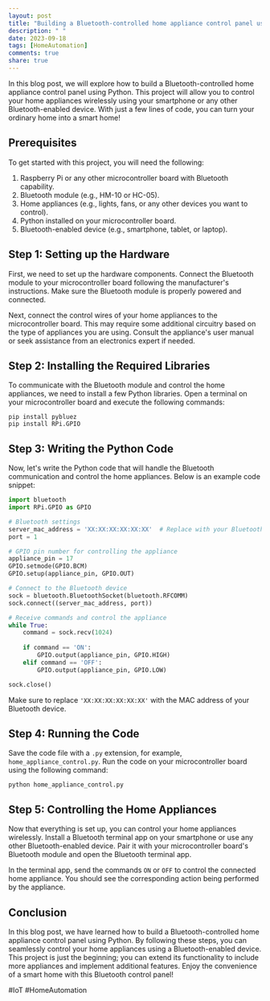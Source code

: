 ```yaml
---
layout: post
title: "Building a Bluetooth-controlled home appliance control panel using Python"
description: " "
date: 2023-09-18
tags: [HomeAutomation]
comments: true
share: true
---
```


In this blog post, we will explore how to build a Bluetooth-controlled home appliance control panel using Python. This project will allow you to control your home appliances wirelessly using your smartphone or any other Bluetooth-enabled device. With just a few lines of code, you can turn your ordinary home into a smart home!

## Prerequisites
To get started with this project, you will need the following:

1. Raspberry Pi or any other microcontroller board with Bluetooth capability.
2. Bluetooth module (e.g., HM-10 or HC-05).
3. Home appliances (e.g., lights, fans, or any other devices you want to control).
4. Python installed on your microcontroller board.
5. Bluetooth-enabled device (e.g., smartphone, tablet, or laptop).

## Step 1: Setting up the Hardware
First, we need to set up the hardware components. Connect the Bluetooth module to your microcontroller board following the manufacturer's instructions. Make sure the Bluetooth module is properly powered and connected.

Next, connect the control wires of your home appliances to the microcontroller board. This may require some additional circuitry based on the type of appliances you are using. Consult the appliance's user manual or seek assistance from an electronics expert if needed.

## Step 2: Installing the Required Libraries
To communicate with the Bluetooth module and control the home appliances, we need to install a few Python libraries. Open a terminal on your microcontroller board and execute the following commands:

```
pip install pybluez
pip install RPi.GPIO
```

## Step 3: Writing the Python Code
Now, let's write the Python code that will handle the Bluetooth communication and control the home appliances. Below is an example code snippet:

```python
import bluetooth
import RPi.GPIO as GPIO

# Bluetooth settings
server_mac_address = 'XX:XX:XX:XX:XX:XX'  # Replace with your Bluetooth device's MAC address
port = 1

# GPIO pin number for controlling the appliance
appliance_pin = 17
GPIO.setmode(GPIO.BCM)
GPIO.setup(appliance_pin, GPIO.OUT)

# Connect to the Bluetooth device
sock = bluetooth.BluetoothSocket(bluetooth.RFCOMM)
sock.connect((server_mac_address, port))

# Receive commands and control the appliance
while True:
    command = sock.recv(1024)
    
    if command == 'ON':
        GPIO.output(appliance_pin, GPIO.HIGH)
    elif command == 'OFF':
        GPIO.output(appliance_pin, GPIO.LOW)

sock.close()
```

Make sure to replace `'XX:XX:XX:XX:XX:XX'` with the MAC address of your Bluetooth device.

## Step 4: Running the Code
Save the code file with a `.py` extension, for example, `home_appliance_control.py`. Run the code on your microcontroller board using the following command:

```
python home_appliance_control.py
```

## Step 5: Controlling the Home Appliances
Now that everything is set up, you can control your home appliances wirelessly. Install a Bluetooth terminal app on your smartphone or use any other Bluetooth-enabled device. Pair it with your microcontroller board's Bluetooth module and open the Bluetooth terminal app.

In the terminal app, send the commands `ON` or `OFF` to control the connected home appliance. You should see the corresponding action being performed by the appliance.

## Conclusion
In this blog post, we have learned how to build a Bluetooth-controlled home appliance control panel using Python. By following these steps, you can seamlessly control your home appliances using a Bluetooth-enabled device. This project is just the beginning; you can extend its functionality to include more appliances and implement additional features. Enjoy the convenience of a smart home with this Bluetooth control panel!

#IoT #HomeAutomation